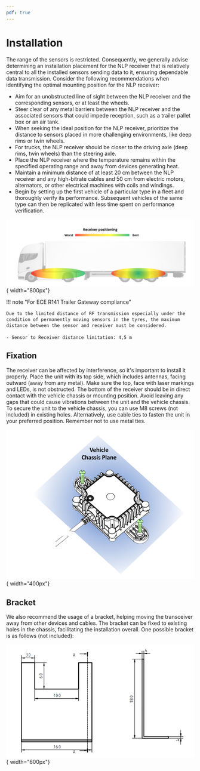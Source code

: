 ```yaml
---
pdf: true
---
```


# Installation

The range of the sensors is restricted. Consequently, we generally advise determining an installation placement for the NLP receiver that is relatively central to all the installed sensors sending data to it, ensuring dependable data transmission.
Consider the following recommendations when identifying the optimal mounting position for the NLP receiver:

- Aim for an unobstructed line of sight between the NLP receiver and the corresponding sensors, or at least the wheels.
- Steer clear of any metal barriers between the NLP receiver and the associated sensors that could impede reception, such as a trailer pallet box or an air tank.
- When seeking the ideal position for the NLP receiver, prioritize the distance to sensors placed in more challenging environments, like deep rims or twin wheels.
- For trucks, the NLP receiver should be closer to the driving axle (deep rims, twin wheels) than the steering axle.
- Place the NLP receiver where the temperature remains within the specified operating range and away from devices generating heat.
- Maintain a minimum distance of at least 20 cm between the NLP receiver and any high-bitrate cables and 50 cm from electric motors, alternators, or other electrical machines with coils and windings.
- Begin by setting up the first vehicle of a particular type in a fleet and thoroughly verify its performance. Subsequent vehicles of the same type can then be replicated with less time spent on performance verification.

![Positioning](images/receiver_positioning.png){ width="800px"}

!!! note "For ECE R141 Trailer Gateway compliance"

    Due to the limited distance of RF transmission especially under the condition of permanently moving sensors in the tyres, the maximum distance between the sensor and receiver must be considered.

    - Sensor to Receiver distance limitation: 4,5 m

## Fixation

The receiver can be affected by interference, so it's important to install it properly. Place the unit with its top side, which includes antennas,  facing outward (away from any metal). Make sure the top, face with laser markings and LEDs, is not obstructed.
The bottom of the receiver should be in direct contact with the vehicle chassis or mounting position. Avoid leaving any gaps that could cause vibrations between the unit and the vehicle chassis.
To secure the unit to the vehicle chassis, you can use M8 screws (not included) in existing holes. Alternatively, use cable ties to fasten the unit in your preferred position. Remember not to use metal ties.

![Chassis placement](images/receiver_chassis.png){ width="400px"}

## Bracket

We also recommend the usage of a bracket, helping moving the transceiver away from other devices and cables. The bracket can be fixed to existing holes in the chassis, facilitating the installation overall. One possible bracket is as follows (not included):

![Receiver bracket](images/receiver_bracket.png){ width="600px"}